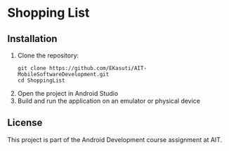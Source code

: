 # Shopping List

## Installation
1. Clone the repository:
   ```
   git clone https://github.com/EKasuti/AIT-MobileSoftwareDevelopment.git
   cd ShoppingList
   ```
2. Open the project in Android Studio
3. Build and run the application on an emulator or physical device

## License
This project is part of the Android Development course assignment at AIT.